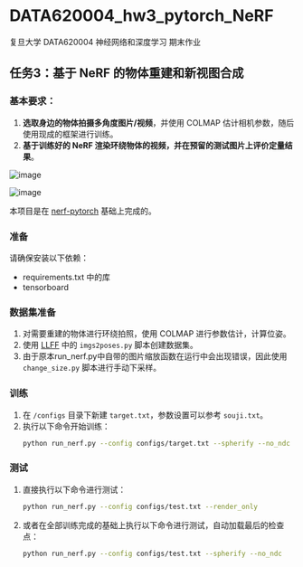 # DATA620004_hw3_pytorch_NeRF

复旦大学 DATA620004 神经网络和深度学习 期末作业

## 任务3：基于 NeRF 的物体重建和新视图合成

### 基本要求：
1. **选取身边的物体拍摄多角度图片/视频**，并使用 COLMAP 估计相机参数，随后使用现成的框架进行训练。
2. **基于训练好的 NeRF 渲染环绕物体的视频，并在预留的测试图片上评价定量结果**。


![image](https://github.com/Win7win/DATA620004_hw3_pytorch_NeRF/assets/148932142/1459988d-4d8d-4f78-ad5b-92cd8e9fcfeb)

![image](https://github.com/Win7win/DATA620004_hw3_pytorch_NeRF/assets/148932142/e3c7d012-81e3-4aad-bca9-2c062763096d)

本项目是在 [nerf-pytorch](https://github.com/yenchenlin/nerf-pytorch) 基础上完成的。

### 准备
请确保安装以下依赖：
- requirements.txt 中的库
- tensorboard

### 数据集准备
1. 对需要重建的物体进行环绕拍照，使用 COLMAP 进行参数估计，计算位姿。
2. 使用 [LLFF](https://github.com/Fyusion/LLFF) 中的 `imgs2poses.py` 脚本创建数据集。
3. 由于原本run_nerf.py中自带的图片缩放函数在运行中会出现错误，因此使用 `change_size.py` 脚本进行手动下采样。

### 训练
1. 在 `/configs` 目录下新建 `target.txt`，参数设置可以参考 `souji.txt`。
2. 执行以下命令开始训练：
   ```sh
   python run_nerf.py --config configs/target.txt --spherify --no_ndc
   ```

### 测试
1. 直接执行以下命令进行测试：
   ```sh
   python run_nerf.py --config configs/test.txt --render_only
   ```
2. 或者在全部训练完成的基础上执行以下命令进行测试，自动加载最后的检查点：
   ```sh
   python run_nerf.py --config configs/test.txt --spherify --no_ndc
   ```



